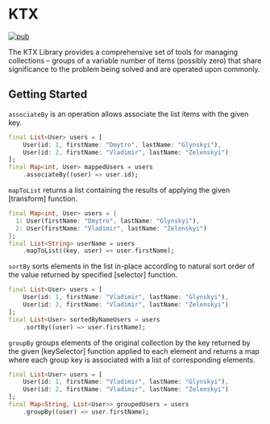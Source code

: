 # KTX

[![pub](https://img.shields.io/pub/v/ktx)](https://pub.dartlang.org/packages/ktx)

The KTX Library provides a comprehensive set of tools for managing collections – groups of a variable number of items (possibly zero)
that share significance to the problem being solved and are operated upon commonly.

## Getting Started

`associateBy` is an operation allows associate the list items with the given key.

```Dart
final List<User> users = [
    User(id: 1, firstName: "Dmytro", lastName: "Glynskyi"),
    User(id: 2, firstName: "Vladimir", lastName: "Zelenskyi")
];
final Map<int, User> mappedUsers = users
    .associateBy((user) => user.id);
```

`mapToList` returns a list containing the results of applying the given [transform] function.

```Dart
final Map<int, User> users = {
  1: User(firstName: "Dmytro", lastName: "Glynskyi"),
  2: User(firstName: "Vladimir", lastName: "Zelenskyi")
};
final List<String> userName = users
    .mapToList((key, user) => user.firstName);
```

`sortBy` sorts elements in the list in-place according to natural sort order of the value returned by specified [selector] function.

```Dart
final List<User> users = [
    User(id: 1, firstName: "Vladimir", lastName: "Glynskyi"),
    User(id: 2, firstName: "Vladimir", lastName: "Zelenskyi")
];
final List<User> sortedByNameUsers = users
    .sortBy((user) => user.firstName);
```

`groupBy` groups elements of the original collection by the key returned by the given [keySelector] function applied to each element 
and returns a map where each group key is associated with a list of corresponding elements.

```Dart
final List<User> users = [
    User(id: 1, firstName: "Vladimir", lastName: "Glynskyi"),
    User(id: 2, firstName: "Vladimir", lastName: "Zelenskyi")
];
final Map<String, List<User>> groupedUsers = users
    .groupBy((user) => user.firstName);
```